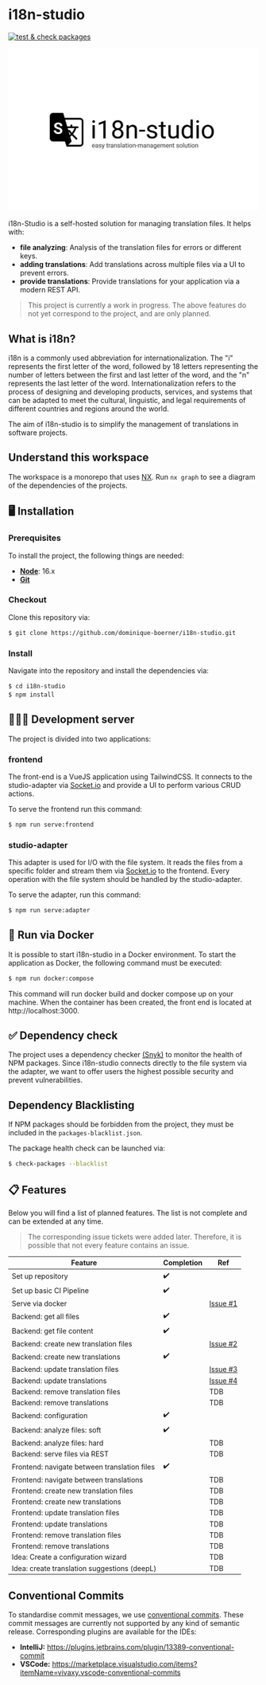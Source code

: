 # i18n-studio

[![test & check packages](https://github.com/dominique-boerner/i18n-studio/actions/workflows/nodejs.yaml/badge.svg)](https://github.com/dominique-boerner/i18n-studio/actions/workflows/nodejs.yaml)

![logo](./.github/assets/logo-with-slogan.png)

i18n-Studio is a self-hosted solution for managing translation files. It helps with:

* **file analyzing**: Analysis of the translation files for errors or different keys.
* **adding translations**: Add translations across multiple files via a UI to prevent errors.
* **provide translations**: Provide translations for your application via a modern REST API.

> This project is currently a work in progress. The above features
do not yet correspond to the project, and are only planned.

## What is i18n?

i18n is a commonly used abbreviation for internationalization. The "i" represents the first letter of the word, followed by 18 letters representing the number of letters between the first and last letter of the word, and the "n" represents the last letter of the word. Internationalization refers to the process of designing and developing products, services, and systems that can be adapted to meet the cultural, linguistic, and legal requirements of different countries and regions around the world.

The aim of i18n-studio is to simplify the management of translations in software projects.

## Understand this workspace

The workspace is a monorepo that uses [NX](https://nx.dev/). Run `nx graph` to see a diagram of the
dependencies of the projects.

## 🖥️ Installation

### Prerequisites

To install the project, the following things are needed:

* [**Node**](https://nodejs.org/en/download): 16.x
* [**Git**](https://git-scm.com/)

### Checkout

Clone this repository via:

```bash
$ git clone https://github.com/dominique-boerner/i18n-studio.git 
```

### Install

Navigate into the repository and install the dependencies via:

```bash
$ cd i18n-studio
$ npm install
```

## 🧑🏽‍💻 Development server

The project is divided into two applications:

### frontend

The front-end is a VueJS application using TailwindCSS. It connects to the studio-adapter
via [Socket.io](https://socket.io/) and provide a UI to perform various CRUD actions.

To serve the frontend run this command:

```bash 
$ npm run serve:frontend
```

### studio-adapter

This adapter is used for I/O with the file system. It reads the files from a specific
folder and stream them via [Socket.io](https://socket.io/) to the frontend. Every operation
with the file system should be handled by the studio-adapter.

To serve the adapter, run this command:

```bash 
$ npm run serve:adapter
```

## 🐋 Run via Docker

It is possible to start i18n-studio in a Docker environment. To start the application as Docker,
the following command must be executed:

```bash
$ npm run docker:compose
```

This command will run docker build and docker compose up on your machine. When the container has
been created, the front end is located at http://localhost:3000.

## ✅ Dependency check

The project uses a dependency checker [(Snyk)](https://snyk.io/advisor/npm-package/check-packages) to
monitor the health of NPM packages. Since i18n-studio connects directly to the file system via the adapter,
we want to offer users the highest possible security and prevent vulnerabilities.

## Dependency Blacklisting

If NPM packages should be forbidden from the project, they must be included in the
```packages-blacklist.json```.

The package health check can be launched via:

```bash 
$ check-packages --blacklist
```

## 📋 Features

Below you will find a list of planned features. The list is not complete and
can be extended at any time.

> The corresponding issue tickets were added later. Therefore, it is possible that not every feature contains an issue.

| Feature                                      | Completion | Ref                                                                    |
|----------------------------------------------|------------|------------------------------------------------------------------------|
| Set up repository                            | ✔️         |                                                                        |
| Set up basic CI Pipeline                     | ✔️         |                                                                        |
| Serve via docker                             | ️          | [Issue #1](https://github.com/dominique-boerner/i18n-studio/issues/1]) |
| Backend: get all files                       | ✔️         |                                                                        |
| Backend: get file content                    | ✔️         |                                                                        |
| Backend: create new translation files        |            | [Issue #2](https://github.com/dominique-boerner/i18n-studio/issues/2]) |
| Backend: create new translations             | ✔️         |                                                                        |
| Backend: update translation files            |            | [Issue #3](https://github.com/dominique-boerner/i18n-studio/issues/3]) |
| Backend: update translations                 |            | [Issue #4](https://github.com/dominique-boerner/i18n-studio/issues/4]) |
| Backend: remove translation files            |            | TDB                                                                    |
| Backend: remove translations                 |            | TDB                                                                    |
| Backend: configuration                       | ✔️         |                                                                        |
| Backend: analyze files: soft                 | ✔️         |                                                                        |
| Backend: analyze files: hard                 |            | TDB                                                                    |
| Backend: serve files via REST                |            | TDB                                                                    |
| Frontend: navigate between translation files | ✔️         |                                                                        |
| Frontend: navigate between translations      |            | TDB                                                                    |
| Frontend: create new translation files       |            | TDB                                                                    |
| Frontend: create new translations            |            | TDB                                                                    |
| Frontend: update translation files           |            | TDB                                                                    |
| Frontend: update translations                |            | TDB                                                                    |
| Frontend: remove translation files           |            | TDB                                                                    |
| Frontend: remove translations                |            | TDB                                                                    |
| Idea: Create a configuration wizard          |            | TDB                                                                    |
| Idea: create translation suggestions (deepL) |            | TDB                                                                    |

## Conventional Commits

To standardise commit messages, we use [conventional commits](https://www.conventionalcommits.org/en/v1.0.0/).
These commit messages are currently not supported by any kind of semantic release. Corresponding plugins are
available for the IDEs:

* **IntelliJ:** https://plugins.jetbrains.com/plugin/13389-conventional-commit
* **VSCode:** https://marketplace.visualstudio.com/items?itemName=vivaxy.vscode-conventional-commits
